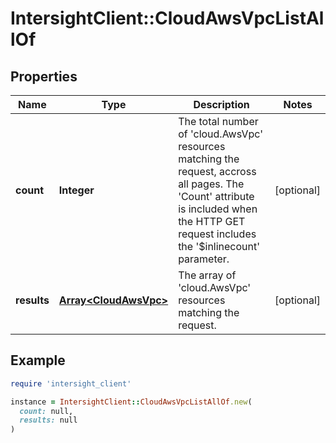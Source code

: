 # IntersightClient::CloudAwsVpcListAllOf

## Properties

| Name | Type | Description | Notes |
| ---- | ---- | ----------- | ----- |
| **count** | **Integer** | The total number of &#39;cloud.AwsVpc&#39; resources matching the request, accross all pages. The &#39;Count&#39; attribute is included when the HTTP GET request includes the &#39;$inlinecount&#39; parameter. | [optional] |
| **results** | [**Array&lt;CloudAwsVpc&gt;**](CloudAwsVpc.md) | The array of &#39;cloud.AwsVpc&#39; resources matching the request. | [optional] |

## Example

```ruby
require 'intersight_client'

instance = IntersightClient::CloudAwsVpcListAllOf.new(
  count: null,
  results: null
)
```

